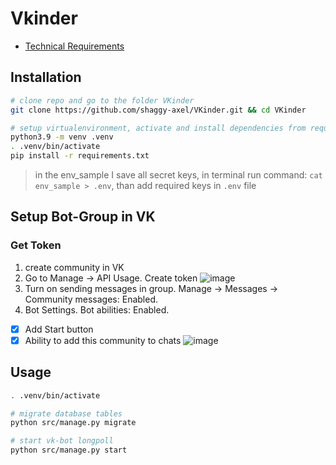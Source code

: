 # Vkinder
 - [Technical Requirements](https://github.com/shaggy-axel/VKinder/blob/master/TECH_REQUIREMENTS.md)

## Installation
```bash
# clone repo and go to the folder VKinder
git clone https://github.com/shaggy-axel/VKinder.git && cd VKinder

# setup virtualenvironment, activate and install dependencies from requirements.txt
python3.9 -m venv .venv
. .venv/bin/activate
pip install -r requirements.txt
```

> in the env_sample I save all secret keys, in terminal run command:
> `cat env_sample > .env`, than add required keys in `.env` file

## Setup Bot-Group in VK
### Get Token
1. create community in VK
2. Go to Manage -> API Usage. Create token
![image](https://user-images.githubusercontent.com/12861849/114929451-7c907380-9e3c-11eb-8a1a-44597b634a5c.png)
3. Turn on sending messages in group. Manage -> Messages -> Community messages: Enabled.
4. Bot Settings. Bot abilities: Enabled.
- [x] Add Start button 
- [x] Ability to add this community to chats
![image](https://user-images.githubusercontent.com/12861849/114929568-a0ec5000-9e3c-11eb-8ea4-cafa0dc56b59.png)

## Usage
```bash
. .venv/bin/activate

# migrate database tables
python src/manage.py migrate

# start vk-bot longpoll
python src/manage.py start
```